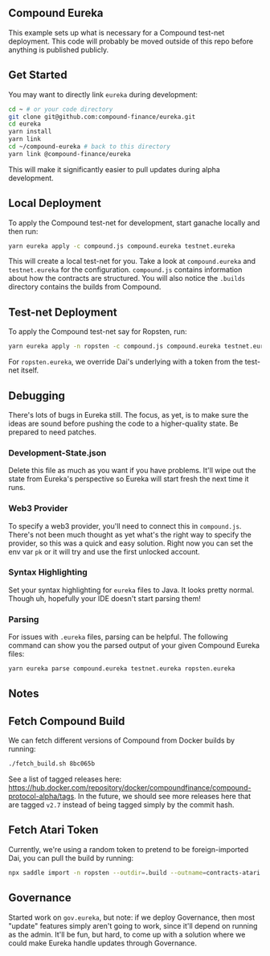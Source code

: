
## Compound Eureka

This example sets up what is necessary for a Compound test-net deployment. This code will probably be moved outside of this repo before anything is published publicly.

## Get Started

You may want to directly link `eureka` during development:

```bash
cd ~ # or your code directory
git clone git@github.com:compound-finance/eureka.git
cd eureka
yarn install
yarn link
cd ~/compound-eureka # back to this directory
yarn link @compound-finance/eureka
```

This will make it significantly easier to pull updates during alpha development.

## Local Deployment

To apply the Compound test-net for development, start ganache locally and then run:

```bash
yarn eureka apply -c compound.js compound.eureka testnet.eureka
```

This will create a local test-net for you. Take a look at `compound.eureka` and `testnet.eureka` for the configuration. `compound.js` contains information about how the contracts are structured. You will also notice the `.builds` directory contains the builds from Compound.

## Test-net Deployment

To apply the Compound test-net say for Ropsten, run:

```bash
yarn eureka apply -n ropsten -c compound.js compound.eureka testnet.eureka ropsten.eureka
```

For `ropsten.eureka`, we override Dai's underlying with a token from the test-net itself.

## Debugging

There's lots of bugs in Eureka still. The focus, as yet, is to make sure the ideas are sound before pushing the code to a higher-quality state. Be prepared to need patches.

### Development-State.json

Delete this file as much as you want if you have problems. It'll wipe out the state from Eureka's perspective so Eureka will start fresh the next time it runs.

### Web3 Provider

To specify a web3 provider, you'll need to connect this in `compound.js`. There's not been much thought as yet what's the right way to specify the provider, so this was a quick and easy solution. Right now you can set the env var `pk` or it will try and use the first unlocked account.

### Syntax Highlighting

Set your syntax highlighting for `eureka` files to Java. It looks pretty normal. Though uh, hopefully your IDE doesn't start parsing them!

### Parsing

For issues with `.eureka` files, parsing can be helpful. The following command can show you the parsed output of your given Compound Eureka files:

```bash
yarn eureka parse compound.eureka testnet.eureka ropsten.eureka
```

## Notes

## Fetch Compound Build

We can fetch different versions of Compound from Docker builds by running:

```bash
./fetch_build.sh 8bc065b
```

See a list of tagged releases here: https://hub.docker.com/repository/docker/compoundfinance/compound-protocol-alpha/tags. In the future, we should see more releases here that are tagged `v2.7` instead of being tagged simply by the commit hash.

## Fetch Atari Token

Currently, we're using a random token to pretend to be foreign-imported Dai, you can pull the build by running:

```bash
npx saddle import -n ropsten --outdir=.build --outname=contracts-atari.json 0x1f5d94172e6363f7b4a334f86f86911de4d0b8c5
```

## Governance

Started work on `gov.eureka`, but note: if we deploy Governance, then most "update" features simply aren't going to work, since it'll depend on running as the admin. It'll be fun, but hard, to come up with a solution where we could make Eureka handle updates through Governance.
